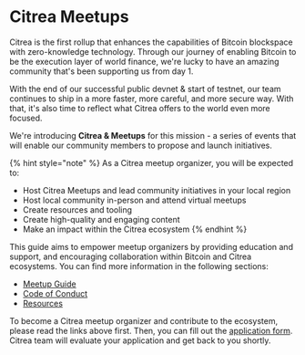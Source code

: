 # Citrea Meetups

Citrea is the first rollup that enhances the capabilities of Bitcoin blockspace with zero-knowledge technology. Through our journey of enabling Bitcoin to be the execution layer of world finance, we're lucky to have an amazing community that's been supporting us from day 1.

With the end of our successful public devnet & start of testnet, our team continues to ship in a more faster, more careful, and more secure way. With that, it's also time to reflect what Citrea offers to the world even more focused. 

We're introducing **Citrea & Meetups** for this mission - a series of events that will enable our community members to propose and launch initiatives.

{% hint style="note" %}
As a Citrea meetup organizer, you will be expected to:

- Host Citrea Meetups and lead community initiatives in your local region
- Host local community in-person and attend virtual meetups
- Create resources and tooling
- Create high-quality and engaging content
- Make an impact within the Citrea ecosystem
{% endhint %}

This guide aims to empower meetup organizers by providing education and support, and encouraging collaboration within Bitcoin and Citrea ecosystems. You can find more information in the following sections:

- [Meetup Guide](./citrea-meetups/meetup-guide.md)
- [Code of Conduct](./citrea-meetups/code-of-conduct.md) 
- [Resources](./citrea-meetups/resources.md)

To become a Citrea meetup organizer and contribute to the ecosystem, please read the links above first. Then, you can fill out the [application form](https://forms.gle/saqyYXqQLZksiQWG9). Citrea team will evaluate your application and get back to you shortly.